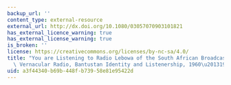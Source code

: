```yaml
---
backup_url: ''
content_type: external-resource
external_url: http://dx.doi.org/10.1080/03057070903101821
has_external_licence_warning: true
has_external_license_warning: true
is_broken: ''
license: https://creativecommons.org/licenses/by-nc-sa/4.0/
title: "You are Listening to Radio Lebowa of the South African Broadcasting Corporation:\
  \ Vernacular Radio, Bantustan Identity and Listenership, 1960\u20131994"
uid: a3f44340-b69b-448f-b739-58e81e95422d
---
```

